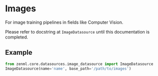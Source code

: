 # Images
For image training pipelines in fields like Computer Vision.

Please refer to docstring at `ImageDatasource` until this documentation is completed.

## Example
```python
from zenml.core.datasources.image_datasource import ImageDatasource
ImageDatasource(name='name', base_path='/path/to/images')
```
